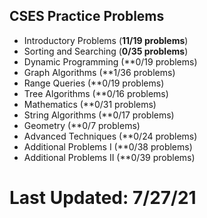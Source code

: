 ## CSES Practice Problems

- Introductory Problems (**11/19 problems**)
- Sorting and Searching (**0/35 problems**)
- Dynamic Programming (**0/19 problems)
- Graph Algorithms (**1/36 problems)
- Range Queries (**0/19 problems)
- Tree Algorithms (**0/16 problems)
- Mathematics (**0/31 problems)
- String Algorithms (**0/17 problems)
- Geometry (**0/7 problems)
- Advanced Techniques (**0/24 problems)
- Additional Problems I (**0/38 problems)
- Additional Problems II (**0/39 problems)
# Last Updated: 7/27/21
